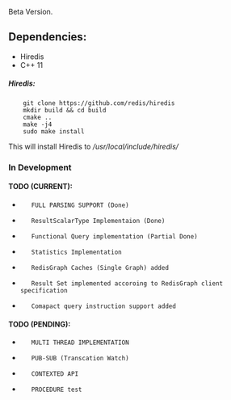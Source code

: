 Beta Version.
## Dependencies:
*   Hiredis
*   C++ 11
##### Hiredis:
```console
    git clone https://github.com/redis/hiredis
    mkdir build && cd build
    cmake ..
    make -j4
    sudo make install
```
This will install Hiredis to */usr/local/include/hiredis/*

### In Development
#### __TODO__ (CURRENT):
 *        FULL PARSING SUPPORT (Done)
 *        ResultScalarType Implementaion (Done)
 *        Functional Query implementation (Partial Done)
 *        Statistics Implementation  
 *        RedisGraph Caches (Single Graph) added
 *        Result Set implemented accoroing to RedisGraph client specification
 *        Comapact query instruction support added
  
#### TODO (PENDING):  
 *        MULTI THREAD IMPLEMENTATION  
 *        PUB-SUB (Transcation Watch)  
 *        CONTEXTED API  
 *        PROCEDURE test  
 
